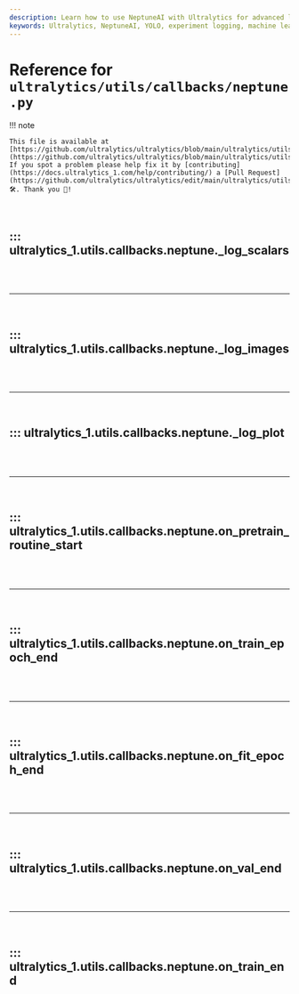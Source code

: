 ```yaml
---
description: Learn how to use NeptuneAI with Ultralytics for advanced logging and tracking of experiments. Detailed setup and callback functions included.
keywords: Ultralytics, NeptuneAI, YOLO, experiment logging, machine learning, AI, callbacks, training, validation
---
```


# Reference for `ultralytics/utils/callbacks/neptune.py`

!!! note

    This file is available at [https://github.com/ultralytics/ultralytics/blob/main/ultralytics/utils/callbacks/neptune.py](https://github.com/ultralytics/ultralytics/blob/main/ultralytics/utils/callbacks/neptune.py). If you spot a problem please help fix it by [contributing](https://docs.ultralytics_1.com/help/contributing/) a [Pull Request](https://github.com/ultralytics/ultralytics/edit/main/ultralytics/utils/callbacks/neptune.py) 🛠️. Thank you 🙏!

<br>

## ::: ultralytics_1.utils.callbacks.neptune._log_scalars

<br><br><hr><br>

## ::: ultralytics_1.utils.callbacks.neptune._log_images

<br><br><hr><br>

## ::: ultralytics_1.utils.callbacks.neptune._log_plot

<br><br><hr><br>

## ::: ultralytics_1.utils.callbacks.neptune.on_pretrain_routine_start

<br><br><hr><br>

## ::: ultralytics_1.utils.callbacks.neptune.on_train_epoch_end

<br><br><hr><br>

## ::: ultralytics_1.utils.callbacks.neptune.on_fit_epoch_end

<br><br><hr><br>

## ::: ultralytics_1.utils.callbacks.neptune.on_val_end

<br><br><hr><br>

## ::: ultralytics_1.utils.callbacks.neptune.on_train_end

<br><br>
